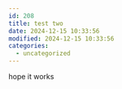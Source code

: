 ```yaml
---
id: 208
title: test two
date: 2024-12-15 10:33:56
modified: 2024-12-15 10:33:56
categories:
  - uncategorized
---
```



<!-- wp:paragraph -->
<p>hope it works</p>
<!-- /wp:paragraph -->